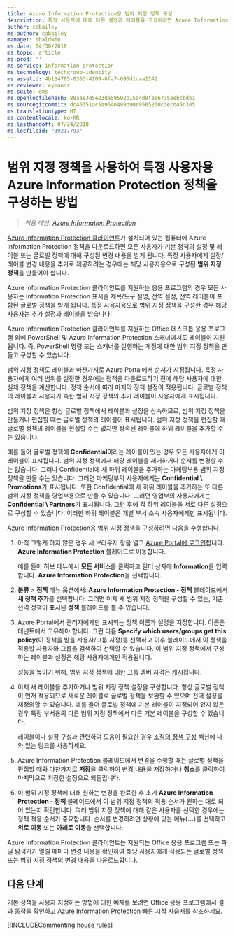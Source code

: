 ```yaml
---
title: Azure Information Protection용 범위 지정 정책 구성
description: 특정 사용자에 대해 다른 설정과 레이블을 구성하려면 Azure Information Protection용 범위 지정 정책을 구성해야 합니다.
author: cabailey
ms.author: cabailey
manager: mbaldwin
ms.date: 04/30/2018
ms.topic: article
ms.prod: ''
ms.service: information-protection
ms.technology: techgroup-identity
ms.assetid: 4b134785-0353-4109-8fa7-096d1caa2242
ms.reviewer: eymanor
ms.suite: ems
ms.openlocfilehash: 88aa83d5e23da59592b15a4d8fa66735eebcbdb1
ms.sourcegitcommit: dc46351ac5a9646499b90e9565260c3ecd45d305
ms.translationtype: HT
ms.contentlocale: ko-KR
ms.lasthandoff: 07/24/2018
ms.locfileid: "39217793"
---
```

# <a name="how-to-configure-the-azure-information-protection-policy-for-specific-users-by-using-scoped-policies"></a>범위 지정 정책을 사용하여 특정 사용자용 Azure Information Protection 정책을 구성하는 방법

>*적용 대상: [Azure Information Protection](https://azure.microsoft.com/pricing/details/information-protection)*

[Azure Information Protection 클라이언트](https://www.microsoft.com/en-us/download/details.aspx?id=53018)가 설치되어 있는 컴퓨터에 Azure Information Protection 정책을 다운로드하면 모든 사용자가 기본 정책의 설정 및 레이블 또는 글로벌 정책에 대해 구성된 변경 내용을 받게 됩니다. 특정 사용자에게 설정/레이블 변경 내용을 추가로 제공하려는 경우에는 해당 사용자용으로 구성된 **범위 지정 정책**을 만들어야 합니다.

Azure Information Protection 클라이언트를 지원하는 응용 프로그램의 경우 모든 사용자는 Information Protection 표시줄 제목/도구 설명, 전역 설정, 전역 레이블이 포함된 글로벌 정책을 받게 됩니다. 특정 사용자용으로 범위 지정 정책을 구성한 경우 해당 사용자는 추가 설정과 레이블을 받습니다. 

Azure Information Protection 클라이언트를 지원하는 Office 데스크톱 응용 프로그램 외에 PowerShell 및 Azure Information Protection 스캐너에서도 레이블이 지원됩니다. 즉, PowerShell 명령 또는 스캐너를 실행하는 계정에 대한 범위 지정 정책을 만들고 구성할 수 있습니다. 

범위 지정 정책도 레이블과 마찬가지로 Azure Portal에서 순서가 지정됩니다. 특정 사용자에게 여러 범위를 설정한 경우에는 정책을 다운로드하기 전에 해당 사용자에 대한 실제 정책을 계산합니다. 정책 순서에 따라 마지막 정책 설정이 적용됩니다. 글로벌 정책의 레이블과 사용자가 속한 범위 지정 정책의 추가 레이블이 사용자에게 표시됩니다.

범위 지정 정책은 항상 글로벌 정책에서 레이블과 설정을 상속하므로, 범위 지정 정책을 만들거나 편집할 때는 글로벌 정책의 레이블이 표시됩니다. 범위 지정 정책을 편집할 때 글로벌 정책의 레이블을 편집할 수는 없지만 상속된 레이블에 하위 레이블을 추가할 수는 있습니다.

예를 들어 글로벌 정책에 **Confidential**이라는 레이블이 있는 경우 모든 사용자에게 이 레이블이 표시됩니다. 범위 지정 정책에서 해당 레이블을 제거하거나 순서를 변경할 수는 없습니다. 그러나 Confidential에 새 하위 레이블을 추가하는 마케팅부용 범위 지정 정책을 만들 수는 있습니다. 그러면 마케팅부의 사용자에게는 **Confidential \ Promotions**가 표시됩니다. 또한 Confidential에 새 하위 레이블을 추가하는 또 다른 범위 지정 정책을 영업부용으로 만들 수 있습니다. 그러면 영업부의 사용자에게는 **Confidential \ Partners**가 표시됩니다. 그런 후에 각 하위 레이블을 서로 다른 설정으로 구성할 수 있습니다. 이러한 하위 레이블은 개별 부서 소속 사용자에게만 표시됩니다.

Azure Information Protection용 범위 지정 정책을 구성하려면 다음을 수행합니다.

1. 아직 그렇게 하지 않은 경우 새 브라우저 창을 열고 [Azure Portal에 로그인](configure-policy.md#signing-in-to-the-azure-portal)합니다. **Azure Information Protection** 블레이드로 이동합니다.

    예를 들어 허브 메뉴에서 **모든 서비스**를 클릭하고 필터 상자에 **Information**을 입력합니다. **Azure Information Protection**을 선택합니다.

2. **분류** > **정책** 메뉴 옵션에서: **Azure Information Protection - 정책** 블레이드에서 **새 정책 추가**를 선택합니다. 그러면 이제 새 범위 지정 정책을 구성할 수 있는, 기존 전역 정책이 표시된 **정책** 블레이드를 볼 수 있습니다.

3. Azure Portal에서 관리자에게만 표시되는 정책 이름과 설명을 지정합니다. 이름은 테넌트에서 고유해야 합니다. 그런 다음 **Specify which users/groups get this policy**(이 정책을 받을 사용자/그룹 지정)를 선택하고 이후 블레이드에서 이 정책을 적용할 사용자와 그룹을 검색하여 선택할 수 있습니다. 이 범위 지정 정책에서 구성하는 레이블과 설정은 해당 사용자에게만 적용됩니다.
    
    성능을 높이기 위해, 범위 지정 정책에 대한 그룹 멤버 자격은 [캐시](../plan-design/prepare.md#group-membership-caching-by-azure-information-protection)됩니다.

4. 이제 새 레이블을 추가하거나 범위 지정 정책 설정을 구성합니다. 항상 글로벌 정책이 먼저 적용되므로 새로운 레이블로 글로벌 정책을 보완할 수 있으며 전역 설정을 재정의할 수 있습니다. 예를 들어 글로벌 정책에 기본 레이블이 지정되어 있지 않은 경우 특정 부서용의 다른 범위 지정 정책에서 다른 기본 레이블을 구성할 수 있습니다.

    레이블이나 설정 구성과 관련하여 도움이 필요한 경우 [조직의 정책 구성](configure-policy.md#configuring-your-organizations-policy) 섹션에 나와 있는 링크를 사용하세요.

6. Azure Information Protection 블레이드에서 변경을 수행할 때는 글로벌 정책을 편집할 때와 마찬가지로 **저장**을 클릭하여 변경 내용을 저장하거나 **취소**를 클릭하여 마지막으로 저장한 설정으로 되돌립니다. 

7. 이 범위 지정 정책에 대해 원하는 변경을 완료한 후 초기 **Azure Information Protection - 정책** 블레이드에서 이 범위 지정 정책의 적용 순서가 원하는 대로 되어 있는지 확인합니다. 여러 범위 지정 정책에 대해 같은 사용자를 선택한 경우에는 정책 적용 순서가 중요합니다. 순서를 변경하려면 상황에 맞는 메뉴(**...**)를 선택하고 **위로 이동** 또는 **아래로 이동**을 선택합니다. 

Azure Information Protection 클라이언트는 지원되는 Office 응용 프로그램 또는 파일 탐색기가 열릴 때마다 변경 내용을 확인하여 해당 사용자에게 적용되는 글로벌 정책 또는 범위 지정 정책의 변경 내용을 다운로드합니다.

## <a name="next-steps"></a>다음 단계

기본 정책을 사용자 지정하는 방법에 대한 예제를 보려면 Office 응용 프로그램에서 결과 동작을 확인하고 [Azure Information Protection 빠른 시작 자습서](../get-started/infoprotect-quick-start-tutorial.md)를 참조하세요.

[!INCLUDE[Commenting house rules](../includes/houserules.md)]
